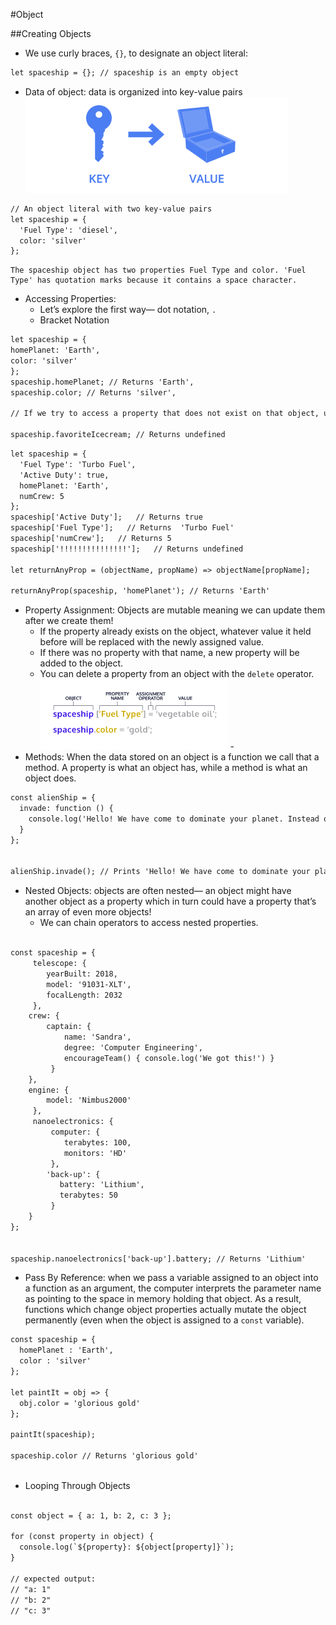 #Object

##Creating Objects
- We use curly braces, `{}`, to designate an object literal:
```html
let spaceship = {}; // spaceship is an empty object
```
- Data of object:  data is organized into key-value pairs ![img.png](keyvalue.png)
```html
// An object literal with two key-value pairs
let spaceship = {
  'Fuel Type': 'diesel',
  color: 'silver'
};
```
    The spaceship object has two properties Fuel Type and color. 'Fuel Type' has quotation marks because it contains a space character.
- Accessing Properties: 
  - Let’s explore the first way— dot notation, `.`
  - Bracket Notation
```html
let spaceship = {
homePlanet: 'Earth',
color: 'silver'
};
spaceship.homePlanet; // Returns 'Earth',
spaceship.color; // Returns 'silver',

// If we try to access a property that does not exist on that object, undefined will be returned.

spaceship.favoriteIcecream; // Returns undefined
```

```html
let spaceship = {
  'Fuel Type': 'Turbo Fuel',
  'Active Duty': true,
  homePlanet: 'Earth',
  numCrew: 5
};
spaceship['Active Duty'];   // Returns true
spaceship['Fuel Type'];   // Returns  'Turbo Fuel'
spaceship['numCrew'];   // Returns 5
spaceship['!!!!!!!!!!!!!!!'];   // Returns undefined

let returnAnyProp = (objectName, propName) => objectName[propName];

returnAnyProp(spaceship, 'homePlanet'); // Returns 'Earth'
```
- Property Assignment: Objects are mutable meaning we can update them after we create them!
  - If the property already exists on the object, whatever value it held before will be replaced with the newly assigned value.
  - If there was no property with that name, a new property will be added to the object.
  - You can delete a property from an object with the `delete` operator.
![img.png](propertyassignment.png)  - 
- Methods: When the data stored on an object is a function we call that a method. A property is what an object has, while a method is what an object does.
```html
const alienShip = {
  invade: function () { 
    console.log('Hello! We have come to dominate your planet. Instead of Earth, it shall be called New Xaculon.')
  }
};


alienShip.invade(); // Prints 'Hello! We have come to dominate your planet. Instead of Earth, it shall be called New Xaculon.'
```
- Nested Objects: objects are often nested— an object might have another object as a property which in turn could have a property that’s an array of even more objects!
  - We can chain operators to access nested properties.
```html

const spaceship = {
     telescope: {
        yearBuilt: 2018,
        model: '91031-XLT',
        focalLength: 2032 
     },
    crew: {
        captain: { 
            name: 'Sandra', 
            degree: 'Computer Engineering', 
            encourageTeam() { console.log('We got this!') } 
         }
    },
    engine: {
        model: 'Nimbus2000'
     },
     nanoelectronics: {
         computer: {
            terabytes: 100,
            monitors: 'HD'
         },
        'back-up': {
           battery: 'Lithium',
           terabytes: 50
         }
    }
};


spaceship.nanoelectronics['back-up'].battery; // Returns 'Lithium'
```
- Pass By Reference: when we pass a variable assigned to an object into a function as an argument, the computer interprets the parameter name as pointing to the space in memory holding that object. As a result, functions which change object properties actually mutate the object permanently (even when the object is assigned to a `const` variable).
```html
const spaceship = {
  homePlanet : 'Earth',
  color : 'silver'
};
 
let paintIt = obj => {
  obj.color = 'glorious gold'
};
 
paintIt(spaceship);
 
spaceship.color // Returns 'glorious gold'
 
```

- Looping Through Objects
```html

const object = { a: 1, b: 2, c: 3 };

for (const property in object) {
  console.log(`${property}: ${object[property]}`);
}

// expected output:
// "a: 1"
// "b: 2"
// "c: 3"


```
